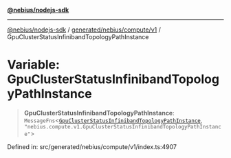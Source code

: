 [**@nebius/nodejs-sdk**](../../../../../README.md)

***

[@nebius/nodejs-sdk](../../../../../README.md) / [generated/nebius/compute/v1](../README.md) / GpuClusterStatusInfinibandTopologyPathInstance

# Variable: GpuClusterStatusInfinibandTopologyPathInstance

> **GpuClusterStatusInfinibandTopologyPathInstance**: `MessageFns`\<[`GpuClusterStatusInfinibandTopologyPathInstance`](../interfaces/GpuClusterStatusInfinibandTopologyPathInstance.md), `"nebius.compute.v1.GpuClusterStatusInfinibandTopologyPathInstance"`\>

Defined in: src/generated/nebius/compute/v1/index.ts:4907
